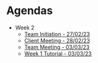 # Agendas
- Week 2
  - [Team Initiation - 27/02/23](https://docs.google.com/document/d/1H2-PR5O5aETfwlbImEk_lMg52OCj3e3qwRTzrOXwiyM/edit?usp=sharing)
  - [Client Meeting - 28/02/23](https://docs.google.com/document/d/1nbA6QU6uoadwQZ0PU4GECSqLVYKB_4JoYNaGlYwP8tg/edit?usp=sharing)
  - [Team Meeting - 03/03/23](https://docs.google.com/document/d/1nX2qOX5kbeD9RHEG3wq3g8rdwKTTYyV3spRQ-ycKDS0/edit?usp=sharing)
  - [Week 1 Tutorial - 03/03/23](https://docs.google.com/document/d/1XmtucErsvNtR7sah1CozHC5dKv8Ogt9Y5YMNUoVoBZY/edit?usp=sharing)
